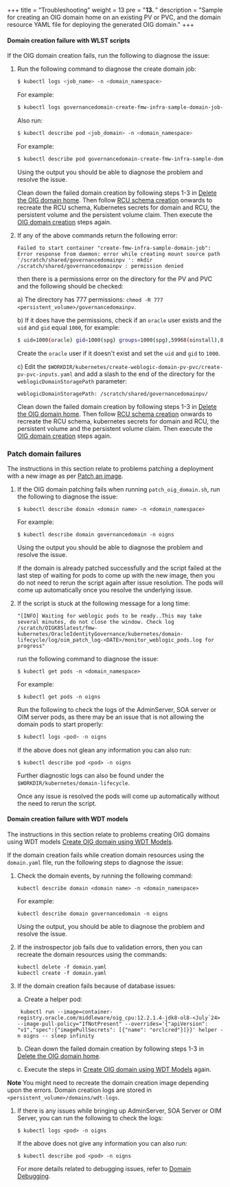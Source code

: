 +++
title = "Troubleshooting"
weight = 13
pre = "<b>13. </b>"
description = "Sample for creating an OIG domain home on an existing PV or PVC, and the domain resource YAML file for deploying the generated OIG domain."
+++

#### Domain creation failure with WLST scripts

If the OIG domain creation fails, run the following to diagnose the issue:

1. Run the following command to diagnose the create domain job:

   ```bash
   $ kubectl logs <job_name> -n <domain_namespace>
   ```
   
   For example:
   
   ```bash
   $ kubectl logs governancedomain-create-fmw-infra-sample-domain-job-9wqzb -n oigns
   ```
   
   Also run:

   ```bash
   $ kubectl describe pod <job_domain> -n <domain_namespace>
   ```   

   For example:
   
   ```bash
   $ kubectl describe pod governancedomain-create-fmw-infra-sample-domain-job-9wqzb -n oigns
   ```
   
   Using the output you should be able to diagnose the problem and resolve the issue. 
   
   Clean down the failed domain creation by following steps 1-3 in [Delete the OIG domain home](../manage-oig-domains/delete-domain-home). Then follow [RCU schema creation](../prepare-your-environment/#rcu-schema-creation) onwards to recreate the RCU schema, Kubernetes secrets for domain and RCU, the persistent volume and the persistent volume claim. Then execute the [OIG domain creation](../create-oig-domains) steps again.
   
2. If any of the above commands return the following error:

   ```
   Failed to start container "create-fmw-infra-sample-domain-job": Error response from daemon: error while creating mount source path
   '/scratch/shared/governancedomainpv ': mkdir /scratch/shared/governancedomainpv : permission denied
   ```
    
   then there is a permissions error on the directory for the PV and PVC and the following should be checked:
   
   a) The directory has 777 permissions: `chmod -R 777 <persistent_volume>/governancedomainpv`.
   
   b) If it does have the permissions, check if an `oracle` user exists and the `uid` and `gid` equal `1000`, for example:
   
   ```bash
   $ uid=1000(oracle) gid=1000(spg) groups=1000(spg),59968(oinstall),8500(dba),100(users),1007(cgbudba)
   ```
   
   Create the `oracle` user if it doesn't exist and set the `uid` and `gid` to `1000`.
   
   c) Edit the `$WORKDIR/kubernetes/create-weblogic-domain-pv-pvc/create-pv-pvc-inputs.yaml` and add a slash to the end of the directory for the `weblogicDomainStoragePath` parameter:
   
   ```
   weblogicDomainStoragePath: /scratch/shared/governancedomainpv/
   ```
   
   Clean down the failed domain creation by following steps 1-3 in [Delete the OIG domain home](../manage-oig-domains/delete-domain-home). Then follow [RCU schema creation](../prepare-your-environment/#rcu-schema-creation) onwards to recreate the RCU schema, kubernetes secrets for domain and RCU, the persistent volume and the persistent volume claim. Then execute the [OIG domain creation](../create-oig-domains/create-oig-domains-using-wlst) steps again.
   
   
   
### Patch domain failures

The instructions in this section relate to problems patching a deployment with a new image as per [Patch an image](../patch-and-upgrade/patch-an-image).

1. If the OIG domain patching fails when running `patch_oig_domain.sh`, run the following to diagnose the issue:

   ```
   $ kubectl describe domain <domain name> -n <domain_namespace>
   ```

   For example:

   ```
   $ kubectl describe domain governancedomain -n oigns
   ```

   Using the output you should be able to diagnose the problem and resolve the issue.

   If the domain is already patched successfully and the script failed at the last step of waiting for pods to come up with the new image, then you do not need to rerun the script again after issue resolution. The pods will come up automatically once you resolve the underlying issue.

1. If the script is stuck at the following message for a long time:

   ```
   "[INFO] Waiting for weblogic pods to be ready..This may take several minutes, do not close the window. Check log /scratch/OIGK8Slatest/fmw-kubernetes/OracleIdentityGovernance/kubernetes/domain-lifecycle/log/oim_patch_log-<DATE>/monitor_weblogic_pods.log for progress"
   ```
   
   run the following command to diagnose the issue:

   ```
   $ kubectl get pods -n <domain_namespace>
   ```
   
   For example:

   ```
   $ kubectl get pods -n oigns
   ```
   
   Run the following to check the logs of the AdminServer, SOA server or OIM server pods, as there may be an issue that is not allowing the domain pods to start properly:
   
   ```bash
   $ kubectl logs <pod> -n oigns
   ```
   
   If the above does not glean any information you can also run:
   
   ```
   $ kubectl describe pod <pod> -n oigns
   ```
   
   Further diagnostic logs can also be found under the `$WORKDIR/kubernetes/domain-lifecycle`.
   
   Once any issue is resolved the pods will come up automatically without the need to rerun the script.

   
   
#### Domain creation failure with WDT models

The instructions in this section relate to problems creating OIG domains using WDT models [Create OIG domain using WDT Models](../create-oig-domains/create-oig-domains-wdt).

If the domain creation fails while creation domain resources using the `domain.yaml` file, run the following steps to diagnose the issue:



1. Check the domain events, by running the following command:

   ```
   kubectl describe domain <domain name> -n <domain_namespace>
   ```
   
   For example:

   ```
   kubectl describe domain governancedomain -n oigns
   ```

   Using the output, you should be able to diagnose the problem and resolve the issue.

1. If the instrospector job fails due to validation errors, then you can recreate the domain resources using the commands:

   ```
   kubectl delete -f domain.yaml
   kubectl create -f domain.yaml
   ```

1. If the domain creation fails because of database issues:

   a. Create a helper pod:

   ```
	kubectl run --image=container-registry.oracle.com/middleware/oig_cpu:12.2.1.4-jdk8-ol8-<July`24> --image-pull-policy="IfNotPresent" --overrides='{"apiVersion": "v1","spec":{"imagePullSecrets": [{"name": "orclcred"}]}}' helper -n oigns -- sleep infinity
	```

	b. Clean down the failed domain creation by following steps 1-3 in [Delete the OIG domain home](../manage-oig-domains/delete-domain-home). 
	
	c. Execute the steps in [Create OIG domain using WDT Models](../create-oig-domains/create-oig-domains-wdt) again.


**Note** You might need to recreate the domain creation image depending upon the errors. Domain creation logs are stored in `<persistent_volume>/domains/wdt-logs`.

1. If there is any issues while bringing up AdminServer, SOA Server or OIM Server, you can run the following to check the logs:

   ```
   $ kubectl logs <pod> -n oigns
   ```
   
   If the above does not give any information you can also run:

   ```
   $ kubectl describe pod <pod> -n oigns
   ```

   For more details related to debugging issues, refer to [Domain Debugging](https://oracle.github.io/weblogic-kubernetes-operator/managing-domains/debugging/).